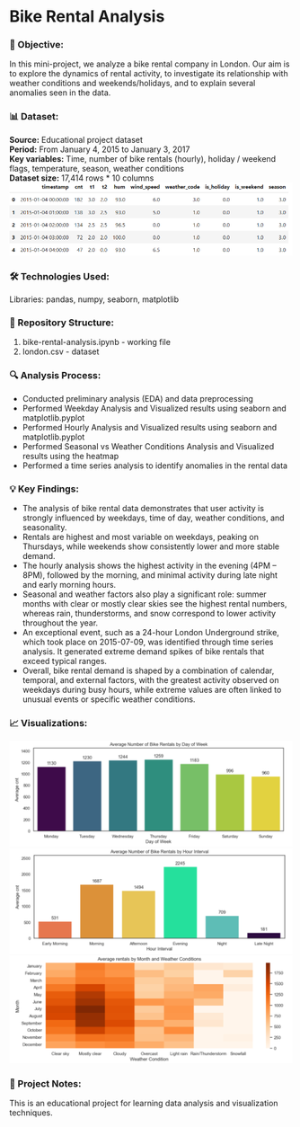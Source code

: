 # Bike Rental Analysis

### 🎯 Objective:
In this mini-project, we analyze a bike rental company in London.
Our aim is to explore the dynamics of rental activity, to investigate its relationship with weather conditions and weekends/holidays, and to explain several anomalies seen in the data.

### 📊 Dataset:
**Source:** Educational project dataset  
**Period:** From January 4, 2015 to January 3, 2017  
**Key variables:** Time, number of bike rentals (hourly), holiday / weekend flags, temperature, season, weather conditions  
**Dataset size:** 17,414 rows * 10 columns  
![df_head](images/df_head.png)

### 🛠️ Technologies Used:
Libraries: pandas, numpy, seaborn, matplotlib

### 📁 Repository Structure:
1. bike-rental-analysis.ipynb - working file
2. london.csv - dataset

### 🔍 Analysis Process:
* Conducted preliminary analysis (EDA) and data preprocessing
* Performed Weekday Analysis and Visualized results using seaborn and matplotlib.pyplot
* Performed Hourly Analysis and Visualized results using seaborn and matplotlib.pyplot
* Performed Seasonal vs Weather Conditions Analysis and Visualized results using the heatmap
* Performed a time series analysis to identify anomalies in the rental data  

### 💡 Key Findings:
* The analysis of bike rental data demonstrates that user activity is strongly influenced by weekdays, time of day, weather conditions, and seasonality.
* Rentals are highest and most variable on weekdays, peaking on Thursdays, while weekends show consistently lower and more stable demand.
* The hourly analysis shows the highest activity in the evening (4PM – 8PM), followed by the morning, and minimal activity during late night and early morning hours.
* Seasonal and weather factors also play a significant role: summer months with clear or mostly clear skies see the highest rental numbers, whereas rain, thunderstorms, and snow correspond to lower activity throughout the year.
* An exceptional event, such as a 24-hour London Underground strike, which took place on 2015-07-09, was identified through time series analysis. It generated extreme demand spikes of bike rentals that exceed typical ranges.
* Overall, bike rental demand is shaped by a combination of calendar, temporal, and external factors, with the greatest activity observed on weekdays during busy hours, while extreme values are often linked to unusual events or specific weather conditions.

### 📈 Visualizations:
![barplot_week_day](images/barplot_week_day.png)  
![barplot_hour_int](images/barplot_hour_int.png)  
![heatmap_weather_month](images/heatmap_weather_month.png)  

### 📌 Project Notes:
This is an educational project for learning data analysis and visualization techniques.

